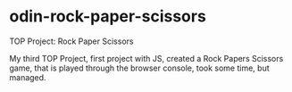# odin-rock-paper-scissors

TOP Project: Rock Paper Scissors

My third TOP Project, first project with JS, created a Rock Papers Scissors game, that is played through the browser console, took some time, but managed.
